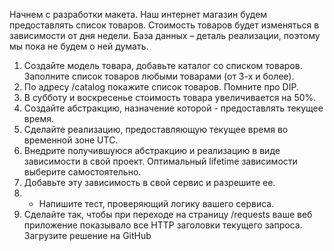 Начнем с разработки макета. Наш интернет магазин будем предоставлять список товаров. Стоимость товаров будет изменяться в зависимости от дня недели.
База данных – деталь реализации, поэтому мы пока не будем о ней думать.
1. Создайте модель товара, добавьте каталог со списком товаров. Заполните список товаров любыми товарами (от 3-х и более).
2. По адресу /catalog покажите список товаров. Помните про DIP.
3. В субботу и воскресенье стоимость товара увеличивается на 50%.
4. Создайте абстракцию, назначение которой - предоставлять текущее время.
5. Сделайте реализацию, предоставляющую текущее время во временной зоне UTC.
6. Внедрите получившуюся абстракцию и реализацию в виде зависимости в свой проект. Оптимальный lifetime зависимости выберите самостоятельно.
7. Добавьте эту зависимость в свой сервис и разрешите ее.
8. * Напишите тест, проверяющий логику вашего сервиса.
9. Сделайте так, чтобы при переходе на страницу /requests ваше веб приложение показывало все HTTP заголовки текущего запроса.
Загрузите решение на GitHub
